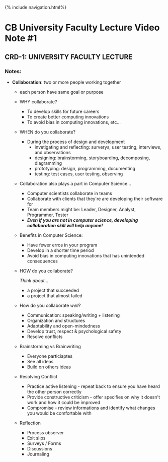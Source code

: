 {% include navigation.html%}
# CB University Faculty Lecture Video Note #1

## CRD-1: UNIVERSITY FACULTY LECTURE
### Notes:
* **Collaboration**: two or more people working together
  * each person have same goal or purpose
  * WHY collaborate?
    * To develop skills for future careers 
    * To create better computing innovations
    * To avoid bias in computing innovations, etc...
  * WHEN do you collaborate?
    * During the process of design and development
      * invetigating and reflecting: surverys, user testing, interviews, and observations
      * designing: brainstorming, storyboarding, decomposing, diagramming
      * prototyping: design, programming, documenting
      * testing: test cases, user testing, observing
  * Collaboration also plays a part in Computer Science...
    * Computer scientists collaborate in teams
    * Collaborate with clients that they're are developing their software for
    * Team members might be: Leader, Designer, Analyst, Programmer, Tester
    * ***Even if you are not in computer science, developing collaboration skill will help anyone!***
  * Benefits in Computer Science:
    * Have fewer erros in your program
    * Develop in a shorter time period
    * Avoid bias in computing innovations that has unintended consequences
  * HOW do you collaborate?
  
    *Think about...* 
    * a project that succeeded
    * a project that almost failed
  * How do you collaborate *well*?  
    * Communication: speaking/writing + listening
    * Organization and structures
    * Adaptability and open-mindedness
    * Develop trust, respect & psychological safety
    * Resolve conflicts
  * Brainstorming vs Brainwriting
    * Everyone particiaptes
    * See all ideas
    * Build on others ideas
  * Resolving Conflict
    * Practice active listening - repeat back to ensure you have heard the other person correctly
    * Provide constructive criticism - offer specifies on why it doesn't work and how it could be improved
    * Compromise - review informations and identify what changes you would be comfortable with
  * Reflection
    * Process observer
    * Exit slips
    * Surveys / Forms
    * Discussions
    * Journaling
